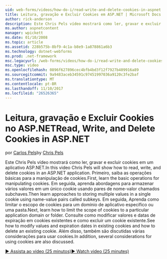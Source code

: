 ```yaml
---
uid: web-forms/videos/how-do-i/read-write-and-delete-cookies-in-aspnet
title: Leitura, gravação e Excluir Cookies em ASP.NET | Microsoft Docs
author: rick-anderson
description: Este Chris Pels vídeo mostrará como ler, gravar e excluir cookies em um aplicativo ASP.NET. Primeiro, aprenda as operações básicas para manipular cooki...
ms.author: aspnetcontent
manager: wpickett
ms.date: 01/10/2008
ms.topic: article
ms.assetid: 228b575b-8bf9-4c1a-b8e9-1a878861a6b3
ms.technology: dotnet-webforms
ms.prod: .net-framework
msc.legacyurl: /web-forms/videos/how-do-i/read-write-and-delete-cookies-in-aspnet
msc.type: video
ms.openlocfilehash: 0896f627896cec4bfb4bd3f12f7927b409916a89
ms.sourcegitcommit: 9a9483aceb34591c97451997036a9120c3fe2baf
ms.translationtype: MT
ms.contentlocale: pt-BR
ms.lasthandoff: 11/10/2017
ms.locfileid: "26526365"
---
```

<a name="read-write-and-delete-cookies-in-aspnet"></a><span data-ttu-id="ff14c-104">Leitura, gravação e Excluir Cookies no ASP.NET</span><span class="sxs-lookup"><span data-stu-id="ff14c-104">Read, Write, and Delete Cookies in ASP.NET</span></span>
====================
<span data-ttu-id="ff14c-105">por [Carlos Pels](https://twitter.com/chrispels)</span><span class="sxs-lookup"><span data-stu-id="ff14c-105">by [Chris Pels](https://twitter.com/chrispels)</span></span>

<span data-ttu-id="ff14c-106">Este Chris Pels vídeo mostrará como ler, gravar e excluir cookies em um aplicativo ASP.NET.</span><span class="sxs-lookup"><span data-stu-id="ff14c-106">In this video Chris Pels will show how to read, write, and delete cookies in an ASP.NET application.</span></span> <span data-ttu-id="ff14c-107">Primeiro, saiba as operações básicas para a manipulação de cookies.</span><span class="sxs-lookup"><span data-stu-id="ff14c-107">First, learn the basic operations for manipulating cookies.</span></span> <span data-ttu-id="ff14c-108">Em seguida, aprenda abordagens para armazenar vários valores em um único cookie usando pares de nome-valor chamados subchaves.</span><span class="sxs-lookup"><span data-stu-id="ff14c-108">Then learn approaches to storing multiple values in a single cookie using name-value pairs called subkeys.</span></span> <span data-ttu-id="ff14c-109">Em seguida, Aprenda como limitar o escopo de cookies para um domínio de aplicativo específico ou uma pasta.</span><span class="sxs-lookup"><span data-stu-id="ff14c-109">Next, learn how to limit the scope of cookies to a particular application domain or folder.</span></span> <span data-ttu-id="ff14c-110">Consulte como modificar valores e datas de expiração em cookies existentes e como excluir um cookie existente.</span><span class="sxs-lookup"><span data-stu-id="ff14c-110">See how to modify values and expiration dates in existing cookies and how to delete an existing cookie.</span></span> <span data-ttu-id="ff14c-111">Além disso, também são discutidas várias considerações para usar cookies.</span><span class="sxs-lookup"><span data-stu-id="ff14c-111">In addition, several considerations for using cookies are also discussed.</span></span>

[<span data-ttu-id="ff14c-112">&#9654; Assista ao vídeo (25 minutos)</span><span class="sxs-lookup"><span data-stu-id="ff14c-112">&#9654; Watch video (25 minutes)</span></span>](https://channel9.msdn.com/Blogs/ASP-NET-Site-Videos/read-write-and-delete-cookies-in-aspnet)
